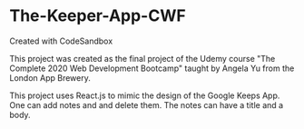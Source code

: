 # The-Keeper-App-CWF
Created with CodeSandbox

This project was created as the final project of the Udemy course "The Complete 2020 Web Development Bootcamp" taught by Angela Yu from the London App Brewery.

This project uses React.js to mimic the design of the Google Keeps App. 
One can add notes and and delete them. The notes can have a title and a body.



